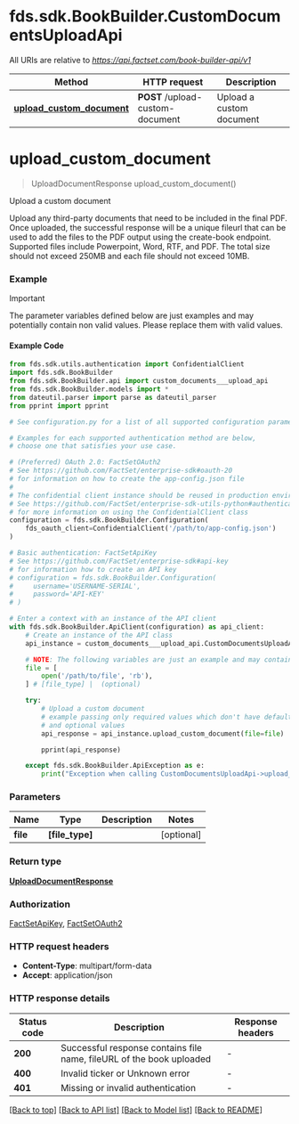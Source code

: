 # fds.sdk.BookBuilder.CustomDocumentsUploadApi

All URIs are relative to *https://api.factset.com/book-builder-api/v1*

Method | HTTP request | Description
------------- | ------------- | -------------
[**upload_custom_document**](CustomDocumentsUploadApi.md#upload_custom_document) | **POST** /upload-custom-document | Upload a custom document



# **upload_custom_document**
> UploadDocumentResponse upload_custom_document()

Upload a custom document

Upload any third-party documents that need to be included in the final PDF. Once uploaded, the successful response will be a unique fileurl that can be used to add the files to the PDF output using the create-book endpoint. Supported files include Powerpoint, Word, RTF, and PDF. The total size should not exceed 250MB and each file should not exceed 10MB. 

### Example

> [!IMPORTANT]
> The parameter variables defined below are just examples and may potentially contain non valid values. Please replace them with valid values.

#### Example Code

```python
from fds.sdk.utils.authentication import ConfidentialClient
import fds.sdk.BookBuilder
from fds.sdk.BookBuilder.api import custom_documents___upload_api
from fds.sdk.BookBuilder.models import *
from dateutil.parser import parse as dateutil_parser
from pprint import pprint

# See configuration.py for a list of all supported configuration parameters.

# Examples for each supported authentication method are below,
# choose one that satisfies your use case.

# (Preferred) OAuth 2.0: FactSetOAuth2
# See https://github.com/FactSet/enterprise-sdk#oauth-20
# for information on how to create the app-config.json file
#
# The confidential client instance should be reused in production environments.
# See https://github.com/FactSet/enterprise-sdk-utils-python#authentication
# for more information on using the ConfidentialClient class
configuration = fds.sdk.BookBuilder.Configuration(
    fds_oauth_client=ConfidentialClient('/path/to/app-config.json')
)

# Basic authentication: FactSetApiKey
# See https://github.com/FactSet/enterprise-sdk#api-key
# for information how to create an API key
# configuration = fds.sdk.BookBuilder.Configuration(
#     username='USERNAME-SERIAL',
#     password='API-KEY'
# )

# Enter a context with an instance of the API client
with fds.sdk.BookBuilder.ApiClient(configuration) as api_client:
    # Create an instance of the API class
    api_instance = custom_documents___upload_api.CustomDocumentsUploadApi(api_client)

    # NOTE: The following variables are just an example and may contain invalid values. Please, replace these with valid values.
    file = [
        open('/path/to/file', 'rb'),
    ] # [file_type] |  (optional)

    try:
        # Upload a custom document
        # example passing only required values which don't have defaults set
        # and optional values
        api_response = api_instance.upload_custom_document(file=file)

        pprint(api_response)

    except fds.sdk.BookBuilder.ApiException as e:
        print("Exception when calling CustomDocumentsUploadApi->upload_custom_document: %s\n" % e)
```


### Parameters

Name | Type | Description  | Notes
------------- | ------------- | ------------- | -------------
 **file** | **[file_type]**|  | [optional]

### Return type

[**UploadDocumentResponse**](UploadDocumentResponse.md)

### Authorization

[FactSetApiKey](../README.md#FactSetApiKey), [FactSetOAuth2](../README.md#FactSetOAuth2)

### HTTP request headers

 - **Content-Type**: multipart/form-data
 - **Accept**: application/json


### HTTP response details

| Status code | Description | Response headers |
|-------------|-------------|------------------|
**200** | Successful response contains file name, fileURL of the book uploaded |  -  |
**400** | Invalid ticker or Unknown error |  -  |
**401** | Missing or invalid authentication |  -  |

[[Back to top]](#) [[Back to API list]](../README.md#documentation-for-api-endpoints) [[Back to Model list]](../README.md#documentation-for-models) [[Back to README]](../README.md)

